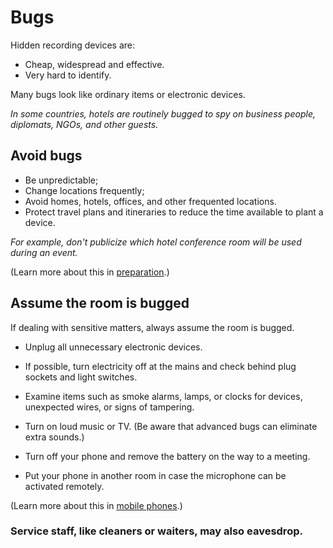 [Title]: # (Eavesdropping)
[Order]: # (5)

# Bugs

Hidden recording devices are:

*	Cheap, widespread and effective. 
*	Very hard to identify.
 
Many bugs look like ordinary items or electronic devices. 

_In some countries, hotels are routinely bugged to spy on business people, diplomats, NGOs, and other guests._

## Avoid bugs

*	Be unpredictable; 
*	Change locations frequently; 
*	Avoid homes, hotels, offices, and other frequented locations.  
*	Protect travel plans and itineraries to reduce the time available to plant a device.

_For example, don't publicize which hotel conference room will be used during an event._  
 
(Learn more about this in [preparation](umbrella://lesson/preparation).)

## Assume the room is bugged

If dealing with sensitive matters, always assume the room is bugged. 

*	Unplug all unnecessary electronic devices. 

*	If possible, turn electricity off at the mains and check behind plug sockets and light switches. 

*	Examine items such as smoke alarms, lamps, or clocks for devices, unexpected wires, or signs of tampering. 

*	Turn on loud music or TV. (Be aware that advanced bugs can eliminate extra sounds.)

*	Turn off your phone and remove the battery on the way to a meeting.

*	Put your phone in another room in case the microphone can be activated remotely.

(Learn more about this in [mobile phones](umbrella://lesson/mobile-phones).) 

### Service staff, like cleaners or waiters, may also eavesdrop.
